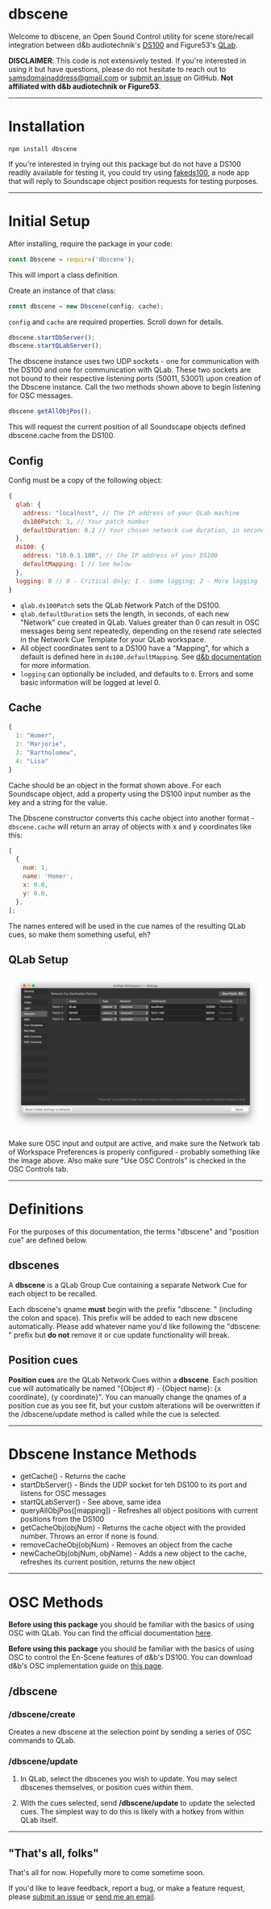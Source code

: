 # dbscene

Welcome to dbscene, an Open Sound Control utility for scene store/recall integration between d&amp;b audiotechnik's [DS100](https://www.dbaudio.com/global/en/products/processing-matrix/ds100/) and Figure53's [QLab](https://qlab.app/).

**DISCLAIMER**: This code is not extensively tested. If you're interested in using it but have questions, please do not hesitate to reach out to [samsdomainaddress@gmail.com](mailto:samsdomainaddress@gmail.com) or [submit an issue](https://github.com/samschloegel/node-dbscene/issues) on GitHub. **Not affiliated with d&b audiotechnik or Figure53**.

---

# Installation

```
npm install dbscene
```

If you're interested in trying out this package but do not have a DS100 readily available for testing it, you could try using [fakeds100](https://github.com/samschloegel/fake-DS100), a node app that will reply to Soundscape object position requests for testing purposes.

---

# Initial Setup

After installing, require the package in your code:

```js
const Dbscene = require('dbscene');
```

This will import a class definition.

Create an instance of that class:

```js
const dbscene = new Dbscene(config, cache);
```

`config` and `cache` are required properties. Scroll down for details.

```js
dbscene.startDbServer();
dbscene.startQLabServer();
```

The dbscene instance uses two UDP sockets - one for communication with the DS100 and one for communication with QLab. These two sockets are not bound to their respective listening ports (50011, 53001) upon creation of the Dbscene instance. Call the two methods shown above to begin listening for OSC messages.

```js
dbscene.getAllObjPos();
```

This will request the current position of all Soundscape objects defined dbscene.cache from the DS100.

## Config

Config must be a copy of the following object:

```js
{
  qlab: {
    address: "localhost", // The IP address of your QLab machine
    ds100Patch: 1, // Your patch number
    defaultDuration: 0.2 // Your chosen network cue duration, in seconds
  },
  ds100: {
    address: "10.0.1.100", // Ihe IP address of your DS100
    defaultMapping: 1 // See below
  },
  logging: 0 // 0 - Critical Only; 1 - Some logging; 2 - More logging
}
```

- `qlab.ds100Patch` sets the QLab Network Patch of the DS100.
- `qlab.defaultDuration` sets the length, in seconds, of each new "Network" cue created in QLab. Values greater than 0 can result in OSC messages being sent repeatedly, depending on the resend rate selected in the Network Cue Template for your QLab workspace.
- All object coordinates sent to a DS100 have a "Mapping", for which a default is defined here in `ds100.defaultMapping`. See [d&b documentation](https://www.dbaudio.com/global/en/products/processing-matrix/ds100/#tab-downloads) for more information.
- `logging` can optionally be included, and defaults to `0`. Errors and some basic information will be logged at level 0.

## Cache

```js
{
  1: "Homer",
  2: "Marjorie",
  3: "Bartholomew",
  4: "Lisa"
}
```

Cache should be an object in the format shown above. For each Soundscape object, add a property using the DS100 input number as the key and a string for the value.

The Dbscene constructor converts this cache object into another format - `dbscene.cache` will return an array of objects with x and y coordinates like this:

```js
[
  {
    num: 1,
    name: 'Homer',
    x: 0.0,
    y: 0.0,
  },
];
```

The names entered will be used in the cue names of the resulting QLab cues, so make them something useful, eh?

## QLab Setup

![](docs/images/qlab_network_config.png)

Make sure OSC input and output are active, and make sure the Network tab of Workspace Preferences is properly configured - probably something like the image above. Also make sure "Use OSC Controls" is checked in the OSC Controls tab.

---

# Definitions

For the purposes of this documentation, the terms "dbscene" and "position cue" are defined below.

## dbscenes

A **dbscene** is a QLab Group Cue containing a separate Network Cue for each object to be recalled.

Each dbscene's qname **must** begin with the prefix "dbscene: " (including the colon and space). This prefix will be added to each new dbscene automatically. Please add whatever name you'd like following the "dbscene: " prefix but **do not** remove it or cue update functionality will break.

## Position cues

**Position cues** are the QLab Network Cues within a **dbscene**. Each position cue will automatically be named "{Object #} - {Object name}: {x coordinate}, {y coordinate}". You can manually change the qnames of a position cue as you see fit, but your custom alterations will be overwritten if the /dbscene/update method is called while the cue is selected.

---

# Dbscene Instance Methods

- getCache() - Returns the cache
- startDbServer() - Binds the UDP socket for teh DS100 to its port and listens for OSC messages
- startQLabServer() - See above, same idea
- queryAllObjPos([mapping]) - Refreshes all object positions with current positions from the DS100
- getCacheObj(objNum) - Returns the cache object with the provided number. Throws an error if none is found.
- removeCacheObj(objNum) - Removes an object from the cache
- newCacheObj(objNum, objName) - Adds a new object to the cache, refreshes its current position, returns the new object

---

# OSC Methods

**Before using this package** you should be familiar with the basics of using OSC with QLab. You can find the official documentation [here](https://qlab.app/docs/v4/scripting/osc-dictionary-v4/).

**Before using this package** you should be familiar with the basics of using OSC to control the En-Scene features of d&b's DS100. You can download d&b's OSC implementation guide on [this page](https://www.dbaudio.com/global/en/products/processing-matrix/ds100/#tab-downloads).

## /**dbscene**

### /dbscene/**create**

Creates a new dbscene at the selection point by sending a series of OSC commands to QLab.

### /dbscene/**update**

1. In QLab, select the dbscenes you wish to update. You may select dbscenes themselves, or position cues within them.

1. With the cues selected, send **/dbscene/update** to update the selected cues. The simplest way to do this is likely with a hotkey from within QLab itself.

---

## "That's all, folks"

That's all for now. Hopefully more to come sometime soon.

If you'd like to leave feedback, report a bug, or make a feature request, please [submit an issue](https://github.com/samschloegel/node-dbscene/issues) or [send me an email](mailto:samsdomainaddress@gmail.com).
